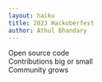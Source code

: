 ```yaml
---
layout: haiku
title: 2023 Hackoberfest
author: Athul Bhandary
---
```

Open source code<br>
Contributions big or small<br>
Community grows<br>